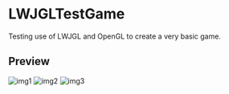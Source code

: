 # LWJGLTestGame
Testing use of LWJGL and OpenGL to create a very basic game.

## Preview
![img1](http://i.imgur.com/sw0uNmx.png)
![img2](http://i.imgur.com/OxziMHs.png)
![img3](http://i.imgur.com/3zVxKUw.png)
